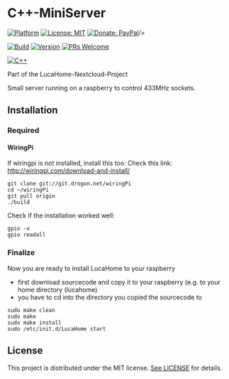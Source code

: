 # C++-MiniServer

[![Platform](https://img.shields.io/badge/platform-Raspberry-blue.svg)](https://www.raspberrypi.org/)
[![License: MIT](https://img.shields.io/badge/License-MIT-blue.svg)](https://opensource.org/licenses/MIT)
[![Donate: PayPal](https://img.shields.io/badge/paypal-donate-blue.svg)](https://www.paypal.me/GuepardoApps)/></a>

[![Build](https://img.shields.io/badge/build-WIP-yellow.svg)](./)
[![Version](https://img.shields.io/badge/version-v0.1.0-blue.svg)](https://github.com/LucaHome/LucaHome-RaspberryServer/tree/develop)
[![PRs Welcome](https://img.shields.io/badge/PRs-welcome-brightgreen.svg)](http://makeapullrequest.com)

[![C++](https://img.shields.io/badge/lang-C++-blue.svg)](https://isocpp.org/)

Part of the LucaHome-Nextcloud-Project

Small server running on a raspberry to control 433MHz sockets.

## Installation

### Required

#### WiringPi

If wiringpi is not installed, install this too:
Check this link: http://wiringpi.com/download-and-install/

```
git clone git://git.drogon.net/wiringPi
cd ~/wiringPi
git pull origin
./build
```

Check if the installation worked well:

```
gpio -v
gpio readall
```

### Finalize

Now you are ready to install LucaHome to your raspberry

- first download sourcecode and copy it to your raspberry (e.g. to your home directory (lucahome)
- you have to cd into the directory you copied the sourcecode to

```
sudo make clean
sudo make
sudo make install
sudo /etc/init.d/LucaHome start 
```

## License

This project is distributed under the MIT license. [See LICENSE](LICENSE.md) for details.